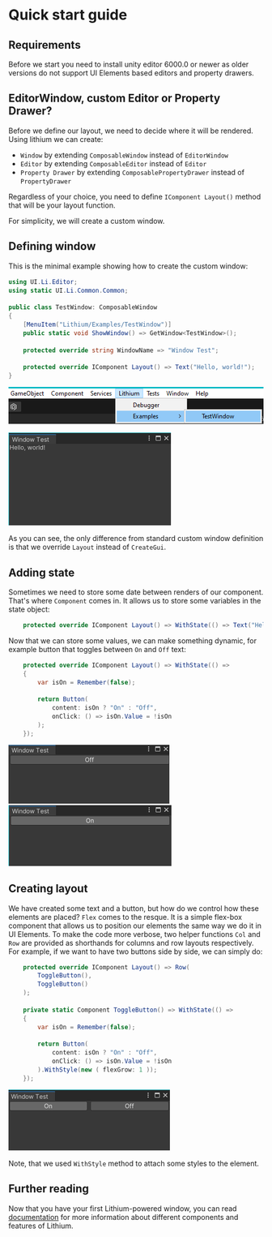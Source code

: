 ﻿# Quick start guide
## Requirements

Before we start you need to install unity editor 6000.0 or newer as older versions do not support UI Elements based editors and property drawers.

## EditorWindow, custom Editor or Property Drawer?

Before we define our layout, we need to decide where it will be rendered.
Using lithium we can create:

* `Window` by extending `ComposableWindow` instead of `EditorWindow`
* `Editor` by extending `ComposableEditor` instead of `Editor`
* `Property Drawer` by extending `ComposablePropertyDrawer` instead of `PropertyDrawer`

Regardless of your choice, you need to define `IComponent Layout()` method that will be your layout function.

For simplicity, we will create a custom window.

## Defining window

This is the minimal example showing how to create the custom window:

```csharp
using UI.Li.Editor;
using static UI.Li.Common.Common;

public class TestWindow: ComposableWindow
{
    [MenuItem("Lithium/Examples/TestWindow")]
    public static void ShowWindow() => GetWindow<TestWindow>();
    
    protected override string WindowName => "Window Test";
    
    protected override IComponent Layout() => Text("Hello, world!");
}
```

![Where to find](assets/bootstrap_menu.png)

![Hello world window](assets/bootstrap_hello.png)

As you can see, the only difference from standard custom window definition is that we override `Layout` instead of `CreateGui`.

## Adding state

Sometimes we need to store some date between renders of our component. That's where `Component` comes in.
It allows us to store some variables in the state object:

```csharp
    protected override IComponent Layout() => WithState(() => Text("Hello, world!"));
```

Now that we can store some values, we can make something dynamic, for example button that toggles between `On` and `Off` text:

```csharp
    protected override IComponent Layout() => WithState(() =>
    {
        var isOn = Remember(false);
        
        return Button(
            content: isOn ? "On" : "Off",
            onClick: () => isOn.Value = !isOn
        );
    });
```

![Button off state](assets/bootstrap_off.png) ![Button off state](assets/bootstrap_on.png)

## Creating layout

We have created some text and a button, but how do we control how these elements are placed? `Flex` comes to the resque.
It is a simple flex-box component that allows us to position our elements the same way we do it in UI Elements.
To make the code more verbose, two helper functions `Col` and `Row` are provided as shorthands for columns and row layouts respectively. 
For example, if we want to have two buttons side by side, we can simply do:

```csharp
    protected override IComponent Layout() => Row(
        ToggleButton(),
        ToggleButton()
    );

    private static Component ToggleButton() => WithState(() =>
    {
        var isOn = Remember(false);
        
        return Button(
            content: isOn ? "On" : "Off",
            onClick: () => isOn.Value = !isOn
        ).WithStyle(new ( flexGrow: 1 ));
    });
```

![Two toggle window](assets/bootstrap_on_off.png)

Note, that we used `WithStyle` method to attach some styles to the element.

## Further reading

Now that you have your first Lithium-powered window, you can read [documentation](index.md) for more information about different components and features of Lithium.
